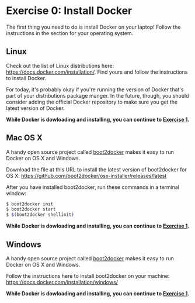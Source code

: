 # Exercise 0: Install Docker

The first thing you need to do is install Docker on your laptop! Follow the instructions in the section for your operating system.

## Linux

Check out the list of Linux distributions here: https://docs.docker.com/installation/. Find yours and follow the instructions to install Docker.

For today, it's probably okay if you're running the version of Docker that's part of your distributions package manger. In the future, though, you should consider adding the official Docker repository to make sure you get the latest version of Docker.

**While Docker is dowloading and installing, you can continue to [Exercise 1](exercise-1.md).**

## Mac OS X

A handy open source project called [boot2docker](https://github.com/boot2docker/boot2docker) makes it easy to run Docker on OS X and Windows.

Download the file at this URL to install the latest version of boot2docker for OS X: https://github.com/boot2docker/osx-installer/releases/latest

After you have installed boot2docker, run these commands in a terminal window:

```bash
$ boot2docker init
$ boot2docker start
$ $(boot2docker shellinit)
```

**While Docker is dowloading and installing, you can continue to [Exercise 1](exercise-1.md).**

## Windows

A handy open source project called [boot2docker](https://github.com/boot2docker/boot2docker) makes it easy to run Docker on OS X and Windows.

Follow the instructions here to install boot2docker on your machine: https://docs.docker.com/installation/windows/

**While Docker is dowloading and installing, you can continue to [Exercise 1](exercise-1.md).**
